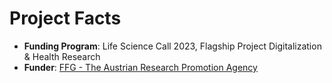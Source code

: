 # Project Facts

- **Funding Program**: Life Science Call 2023, Flagship Project Digitalization & Health Research  
- **Funder**: [FFG - The Austrian Research Promotion Agency](https://www.ffg.at/)
